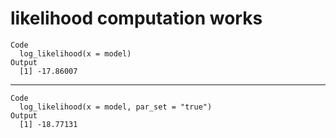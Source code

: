 # likelihood computation works

    Code
      log_likelihood(x = model)
    Output
      [1] -17.86007

---

    Code
      log_likelihood(x = model, par_set = "true")
    Output
      [1] -18.77131

